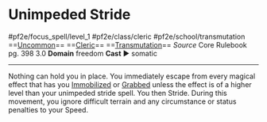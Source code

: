 # Unimpeded Stride
#pf2e/focus_spell/level_1 #pf2e/class/cleric #pf2e/school/transmutation 
==[Uncommon](../../../../../TTRPGShare-Pathfinder-2E-Vault/rules/traits/uncommon.md)== ==[Cleric](../../../../../TTRPGShare-Pathfinder-2E-Vault/rules/traits/cleric.md)== ==[Transmutation](../../../../../TTRPGShare-Pathfinder-2E-Vault/rules/traits/transmutation.md)==
*Source* Core Rulebook pg. 398 3.0
**Domain** freedom
**Cast** ► somatic

---
Nothing can hold you in place. You immediately escape from every magical effect that has you [Immobilized](../../../Conditions/Immobilized.md) or [Grabbed](../../../Conditions/Grabbed.md) unless the effect is of a higher level than your unimpeded stride spell. You then Stride. During this movement, you ignore difficult terrain and any circumstance or status penalties to your Speed.